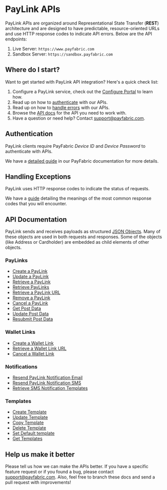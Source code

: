 PayLink APIs
==============
PayLink APIs are organized around Representational State Transfer (**REST**) architecture and are designed to have predictable, resource-oriented URLs and use HTTP response codes to indicate API errors. Below are the API endpoints:

1. Live Server:    ``https://www.payfabric.com``
1. Sandbox Server: ``https://sandbox.payfabric.com``

Where do I start?
-----------------

Want to get started with PayLink API integration? Here's a quick check list:

1. Configure a PayLink service, check out the [Configure Portal](https://github.com/PayFabric/Portal/blob/master/PayLink/README.md) to learn how.
2. Read up on how to [authenticate](#authentication) with our APIs. 
3. Read up on how to [handle errors](#handling-exceptions) with our APIs.
4. Browse the [API docs](#api-documentation) for the API you need to work with.
5. Have a question or need help? Contact <support@payfabric.com>.


Authentication
--------------
PayLink clients require PayFabric *Device ID* and *Device Password* to authenticate with APIs.

We have a [detailed guide](https://github.com/PayFabric/APIs/blob/master/PayFabric/Sections/Authentication.md) in our PayFabric documentation for more details.


Handling Exceptions
-------------------
PayLink uses HTTP response codes to indicate the status of requests. 

We have a [guide](/PayLink/Sections/Errors.md) detailing the meanings of the most common response codes that you will encounter. 


API Documentation
-----------------
PayLink sends and receives payloads as structured [JSON Objects](Sections/JSON%20Objects.md). 
Many of these objects are used in both requests and responses. Some of the objects (like Address or Cardholder) are embedded
as child elements of other objects.

### PayLinks
* [Create a PayLink](/PayLink/Sections/PayLinks.md#create-a-paylink)
* [Update a PayLink](/PayLink/Sections/PayLinks.md#update-a-paylink)
* [Retrieve a PayLink](/PayLink/Sections/PayLinks.md#retrieve-a-paylink)
* [Retrieve PayLinks](/PayLink/Sections/PayLinks.md#retrieve-paylinks)
* [Retrieve a PayLink URL](/PayLink/Sections/PayLinks.md#retrieve-a-paylink-url)
* [Remove a PayLink](/PayLink/Sections/PayLinks.md#remove-a-paylink)
* [Cancel a PayLink](/PayLink/Sections/PayLinks.md#cancel-a-paylink)
* [Get Post Data](/PayLink/Sections/PayLinks.md#get-post-data)
* [Update Post Data](/PayLink/Sections/PayLinks.md#update-post-data)
* [Resubmit Post Data](/PayLink/Sections/PayLinks.md#resubmit-post-data)

### Wallet Links
* [Create a Wallet Link](/PayLink/Sections/WalletLinks.md#create-a-walletlink)
* [Retrieve a Wallet Link URL](/PayLink/Sections/WalletLinks.md#retrieve-a-walletlink-url)
* [Cancel a Wallet Link](/PayLink/Sections/WalletLinks.md#cancel-a-walletlink)

### Notifications
* [Resend PayLink Notification Email](/PayLink/Sections/Notifications.md#resend-paylink-notifiation-email)
* [Resend PayLink Notification SMS](/PayLink/Sections/Notifications.md#resend-paylink-notification-sms)
* [Retrieve SMS Notification Templates](/PayLink/Sections/Notifications.md#retrieve-sms-notification-templates)

### Templates
* [Create Template](https://github.com/PayFabric/APIs/blob/master/PayLink/Sections/Templates.md#create-template-for-specific-template-type)
* [Update Template](https://github.com/PayFabric/APIs/blob/master/PayLink/Sections/Templates.md#update-template)
* [Copy Template](https://github.com/PayFabric/APIs/blob/master/PayLink/Sections/Templates.md#copy-template)
* [Delete Template](https://github.com/PayFabric/APIs/blob/master/PayLink/Sections/Templates.md#delete-template)
* [Set Default template](https://github.com/PayFabric/APIs/blob/master/PayLink/Sections/Templates.md#set-specific-template-as-default-template)
* [Get Templates](https://github.com/PayFabric/APIs/blob/master/PayLink/Sections/Templates.md#get-templates-by-template-type)

Help us make it better
----------------------
Please tell us how we can make the APIs better. If you have a specific feature request or if you found a bug, please contact <support@payfabric.com>. Also, feel free to branch these docs and send a pull request with improvements!
